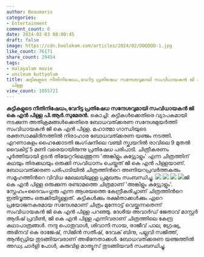 ```yaml
---
author: Beaumaris
categories:
- Entertainment
comment_count: 0
date: 2024-02-03 08:00:45
draft: false
image: https://cdn.boolokam.com/articles/2024/02/DDQDDD-1.jpg
like_count: 76171
share_count: 29454
tags:
- malayalam movie
- uncleum kuttyolum
title: കുട്ടികളുടെ നീതിനിഷേധം,വേറിട്ട പ്രതിഷേധ സന്ദേശവുമായി സംവിധായകന്‍ ജി കെ എന്‍
  പിള്ള
view_count: 1055721
---
```


**കുട്ടികളുടെ നീതിനിഷേധം,വേറിട്ട പ്രതിഷേധ സന്ദേശവുമായി സംവിധായകന്‍ ജി കെ എന്‍ പിള്ള** **പി.ആർ.സുമേരൻ.** കൊച്ചി: കുട്ടികള്‍ക്കെതിരെ വ്യാപകമായി നടക്കുന്ന അതിക്രമങ്ങള്‍ക്കെതിരെ ബോധവത്ക്കരണ സന്ദേശമുയര്‍ത്തി സംവിധായകന്‍ ജി കെ എന്‍ പിള്ള. മഹാത്മാ ഗാന്ധിയുടെ രക്തസാക്ഷിദിനത്തില്‍ നിരാഹാര ബോധവത്ക്കരണ യഞ്ജം നടത്തി. എറണാകുളം ഹൈക്കോടതി ജംഗ്ഷനിലെ വഞ്ചി സ്ക്വയറില്‍ രാവിലെ 9 മുതല്‍ വൈകിട്ട് 5 മണി വരെയായിരുന്നു പ്രതിഷേധ പരിപാടി. ചിത്രീകരണം പൂര്‍ത്തിയായി ഉടന്‍ തിയേറ്ററിലെത്തുന്ന 'അങ്കിളും കുട്ട്യോളും' എന്ന ചിത്രത്തിന് കഥയും തിരക്കഥയും ഒരുക്കി സംവിധാനം ചെയ്തത് ജി കെ എന്‍ പിള്ളയാണ്. ബോധവത്ക്കരണ പരിപാടിയില്‍ ചിത്രത്തിന്‍റെ അണിയറപ്രവര്‍ത്തകരും സമൂഹത്തിന്‍റെ വിവിധ മേഖലയിലുള്ള പ്രമുഖരും സംബന്ധിച്ചു. ![](https://cdn.boolokam.com/articles/2024/02/DDQDDD-1.jpg) ![](https://cdn.boolokam.com/articles/2024/02/GGGW.jpg) ![](https://cdn.boolokam.com/articles/2024/02/QDDQ-1.jpg) ![](https://cdn.boolokam.com/articles/2024/02/QDDQQQ.jpg)ജി കെ എന്‍ പിള്ള ഒരുക്കുന്ന രണ്ടാമത്തെ ചിത്രമാണ് 'അങ്കിളും കുട്ട്യോളും'. സ്നേഹം+ദൈവം=ഗുരു എന്ന ആശയത്തെ കേന്ദ്രീകരിച്ചാണ് ചിത്രത്തിന്‍റെ ഇതിവൃത്തം ഒരുക്കിയിട്ടുള്ളത്. കുട്ടികള്‍ക്കും രക്ഷിതാക്കള്‍ക്കും ഏറെ പ്രയോജനകരമായ സന്ദേശമാണ് ചിത്രം മുന്നോട്ട് വെയ്ക്കുന്നതെന്ന് സംവിധായകന്‍ ജി കെ എന്‍ പിള്ള പറഞ്ഞു. ദേശീയ അവാര്‍ഡ് ജേതാവ് മാസ്റ്റര്‍ ആദിഷ് പ്രവീണ്‍, ജി കെ എന്‍ പിള്ള എന്നിവരാണ് ചിത്രത്തിലെ കേന്ദ്ര കഥാപാത്രങ്ങള്‍. നന്ദു പൊതുവാള്‍, ശിവാനി സായ, രാജീവ് പാല, ഗ്രേഷ്യ, അഭിനവ് കെ രാജേഷ്, സിജിന്‍ സതീഷ്, ദേവക് ബിനു, പല്ലവി സജിത്ത്, ആന്‍ഡ്രിയ തുടങ്ങിയവരാണ് അഭിനേതാക്കള്‍. ബോധവത്ക്കരണ യഞ്ജത്തില്‍ അഡ്വ.ചാര്‍ളി പോള്‍, കുരുവിള മാത്യൂസ് തുടങ്ങിയവര്‍ സംബന്ധിച്ചു.